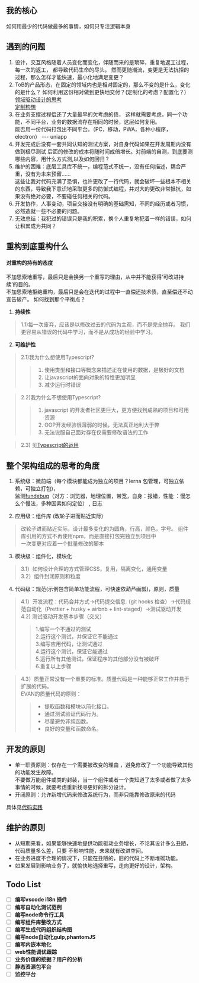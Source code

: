 ## 我的核心
   如何用最少的代码做最多的事情，如何只专注逻辑本身
## 遇到的问题
   1. 设计，交互风格随着人员变化而变化，伴随而来的是琐碎，重复地返工过程，每一次的返工，
   都导致代码生命的尽头。 然而更随潮流，变更是无法抗拒的过程，那么怎样才能快速，最小化地满足变更？  
   2. ToB的产品形态，在固定的领域内也是相对固定的，那么不变的是什么，变化的是什么？
   如何利用这份相对做到更快地交付？(定制化的考虑？配置化？)    
   [领域驱动设计的思考](/guide/requirements.html#领域驱动设计)     
   [定制构想](/guide/requirements.html#定制化构想)         
   3. 在业务支撑过程偿还了大量最早的欠考虑的债， 
    这样就需要考虑，同一个功能，不同平台，业务的数据流存在相同的时候，这层如何复用。  
    能否用一份代码打包出不同平台。（PC，移动，PWA，各种小程序，electron）  --- uniapp  
   4. 开发完成后没有一套共同认知的测试方案，对自身代码如果在开发周期内没有做到极尽测试
      后面的修改的成本将随时间成倍增长。对前端的自测，到底要测哪些内容，用什么方式测,以及如何回归？
   5. 维护的困难：底层工具库不统一，编程范式不统一，没有任何描述，耦合严重，没有为未来预留......  
   这些让我对代码充满了恐惧，也许更改了一行代码，就会破坏一些根本不相关的东西，导致我下意识地采取更多的防御式编程，并对大的更改非常抵抗，如果没有绝对必要，不要碰任何相关的代码。      
   6. 开发协作，人事变动，项目交接没有明确的基础需知，不同的经历或者习惯，必然造就一些不必要的问题。
   7. 无效总结：我犯过的错误只是我的积累，换个人重复地犯着一样的错误，如何让积累成为共同？   
 
## 重构到底重构什么 
#### 对重构的持有的态度 
不加思索地重写，最后只是会换另一个重写的理由，从中并不能获得‘可改进持续’的目的。  
不加思索地拒绝重构，最后只是会在迭代的过程中一直偿还技术债，直至偿还不动宣告破产。 
如何找到那个平衡点？  
1. **持续性**   
> 1.1)每一次废弃，应该是以修改过去的代码为主观，而不是完全抛弃。
我们更容易从错误的代码中学习，而不是从成功的经验中学习。  

2. **可维护性**  
>2.1)我为什么想使用Typescript?  
>>1. 使用类型和接口等概念来描述正在使用的数据，是极好的文档
>>2. 让javascript的面向对象的特性更加明显  
>>3. 减少运行时错误   

>2.2)我为什么不想使用Typescript?  
>>1. javascript 的开发者社区更巨大，更方便找到成熟的项目和可用资源  
>>2. OOP开发经验很薄弱的时候，无法真正地利大于弊  
>>3. 无法说服自己面对存在仅需要修改语法的工作   

>2.3) 见[Typescript的运用](/guide/requirements.html#typescript-运用)


## 整个架构组成的思考的角度
1. 系统级：微前端（每个模块都能成为独立的项目？lerna 包管理，可独立依赖，可独立打包)，  
监测[fundebug](https://www.fundebug.com/)（对方：浏览器，地理位置，带宽，自身：报错，性能 ：慢怎么个慢法，多种因素如何定位） , 日志     

2. 应用级：组件库 (改轮子进而贴近实际)   
> 改轮子进而贴近实际，设计最多变化的为圆角，行高，颜色，字号。 
组件库引用的方式不再使用npm，而是直接打包完独立到项目中  
一次变更对应着一个批量修改的脚本  
3. 模块级：组件化，模块化  
> 3.1）如何设计合理的方式管理CSS，复用，隔离变化，通用变量  
3.2）组件封闭原则和粒度

4. 代码级：规范(示例包含简单功能流程，可快速依葫芦画瓢)，原则，质量  
> 4.1）开发流程：代码合并方式->代码提交信息（git hooks 检查）->代码规范自动化（Prettier + husky + airbnb + lint-staged）->测试驱动开发     
4.2) 测试驱动开发基本步骤（交叉）
>> 1.编写一个不通过的测试    
2.运行这个测试，并保证它不能通过  
3.编写应用代码，让测试通过  
4.运行这个测试，保证它能通过  
5.运行所有其他测试，保证程序的其他部分没有被破坏  
6.重复以上步骤   
 
 
>4.3）质量正常没有一个重要的标准。质量代码是一种能够正常工作并易于扩展的代码。  
EVAN的质量代码的原则：  
>>- 提取函数和模块以简化接口。
>>- 通过测试验证代码行为。  
>>- 尽量避免非纯函数。 
>>- 良好的变量和函数命名。  

## 开发的原则
- 单一职责原则：仅存在一个需要被改变的理由 ，避免修改了一个功能导致其他的功能发生故障。  
不要做万能组件或类的封装，当一个组件或者一个类知道了太多或者做了太多事情的时候，就要考虑重新找寻更好的拆分设计。  
- 开闭原则：允许新增代码来修改系统行为，而非只能靠修改原来的代码

具体见[代码实践](/guide/requirements.html#介绍)  
## 维护的原则
- 从短期来看，如果能够快速地提供功能驱动业务增长，不论其设计多么丑陋，代码质量多么差，只要
不影响性能，未来就有改进空间。
- 在业务进度不合理的情况下，只能在丑陋的，旧的代码上不断堆砌功能。
- 如果发展到影响业务了，就愉快地选择重写，走向更好的设计，架构。


## Todo List
- [ ] **编写vscode i18n 插件**   
- [ ] **编写自动化测试范例**  
- [ ] **编写node命令行工具**  
- [ ] **编写组件库整改方式**  
- [ ] **编写生成代码组织结构图** 
- [ ] **编写node自动化gulp,phantomJS**    
- [ ] **编写内嵌本地化**   
- [ ] **web性能调优跟踪**  
- [ ] **业务价值的挖掘？用户的分析**   
- [ ] **静态资源包平台**         
- [ ] **监控平台**      